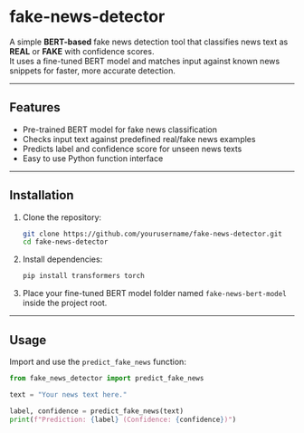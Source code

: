 # fake-news-detector

A simple **BERT-based** fake news detection tool that classifies news text as **REAL** or **FAKE** with confidence scores.  
It uses a fine-tuned BERT model and matches input against known news snippets for faster, more accurate detection.

---

## Features

- Pre-trained BERT model for fake news classification
- Checks input text against predefined real/fake news examples
- Predicts label and confidence score for unseen news texts
- Easy to use Python function interface

---

## Installation

1. Clone the repository:
    ```bash
    git clone https://github.com/yourusername/fake-news-detector.git
    cd fake-news-detector
    ```

2. Install dependencies:
    ```bash
    pip install transformers torch
    ```

3. Place your fine-tuned BERT model folder named `fake-news-bert-model` inside the project root.

---

## Usage

Import and use the `predict_fake_news` function:

```python
from fake_news_detector import predict_fake_news

text = "Your news text here."

label, confidence = predict_fake_news(text)
print(f"Prediction: {label} (Confidence: {confidence})")
